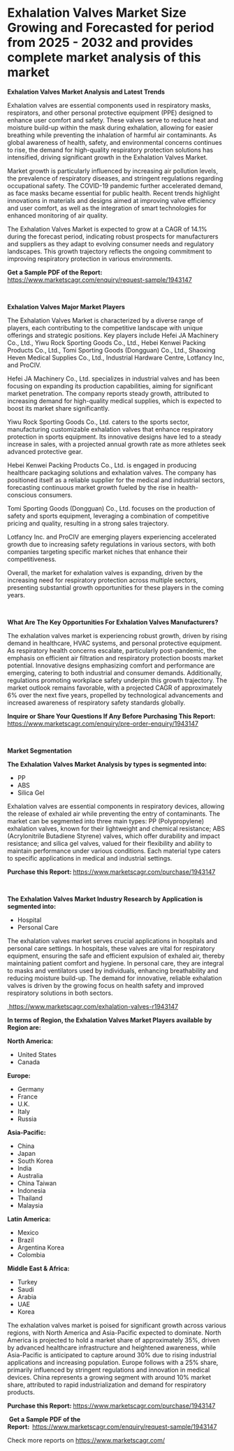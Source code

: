 <p><h1>Exhalation Valves Market Size Growing and Forecasted for period from 2025 - 2032 and provides complete market analysis of this market</h1></p><p><strong>Exhalation Valves Market Analysis and Latest Trends</strong></p>
<p><p>Exhalation valves are essential components used in respiratory masks, respirators, and other personal protective equipment (PPE) designed to enhance user comfort and safety. These valves serve to reduce heat and moisture build-up within the mask during exhalation, allowing for easier breathing while preventing the inhalation of harmful air contaminants. As global awareness of health, safety, and environmental concerns continues to rise, the demand for high-quality respiratory protection solutions has intensified, driving significant growth in the Exhalation Valves Market.</p><p>Market growth is particularly influenced by increasing air pollution levels, the prevalence of respiratory diseases, and stringent regulations regarding occupational safety. The COVID-19 pandemic further accelerated demand, as face masks became essential for public health. Recent trends highlight innovations in materials and designs aimed at improving valve efficiency and user comfort, as well as the integration of smart technologies for enhanced monitoring of air quality. </p><p>The Exhalation Valves Market is expected to grow at a CAGR of 14.1% during the forecast period, indicating robust prospects for manufacturers and suppliers as they adapt to evolving consumer needs and regulatory landscapes. This growth trajectory reflects the ongoing commitment to improving respiratory protection in various environments.</p></p>
<p><strong>Get a Sample PDF of the Report:&nbsp;</strong> <a href="https://www.marketscagr.com/enquiry/request-sample/1943147?utm_campaign=2215&utm_medium=2&utm_source=Github&utm_content=ia&utm_term=09022025&utm_id=exhalation-valves">https://www.marketscagr.com/enquiry/request-sample/1943147</a></p>
<p>&nbsp;</p>
<p><strong>Exhalation Valves Major Market Players</strong></p>
<p><p>The Exhalation Valves Market is characterized by a diverse range of players, each contributing to the competitive landscape with unique offerings and strategic positions. Key players include Hefei JA Machinery Co., Ltd., Yiwu Rock Sporting Goods Co., Ltd., Hebei Kenwei Packing Products Co., Ltd., Tomi Sporting Goods (Dongguan) Co., Ltd., Shaoxing Heven Medical Supplies Co., Ltd., Industrial Hardware Centre, Lotfancy Inc, and ProCIV.</p><p>Hefei JA Machinery Co., Ltd. specializes in industrial valves and has been focusing on expanding its production capabilities, aiming for significant market penetration. The company reports steady growth, attributed to increasing demand for high-quality medical supplies, which is expected to boost its market share significantly.</p><p>Yiwu Rock Sporting Goods Co., Ltd. caters to the sports sector, manufacturing customizable exhalation valves that enhance respiratory protection in sports equipment. Its innovative designs have led to a steady increase in sales, with a projected annual growth rate as more athletes seek advanced protective gear.</p><p>Hebei Kenwei Packing Products Co., Ltd. is engaged in producing healthcare packaging solutions and exhalation valves. The company has positioned itself as a reliable supplier for the medical and industrial sectors, forecasting continuous market growth fueled by the rise in health-conscious consumers.</p><p>Tomi Sporting Goods (Dongguan) Co., Ltd. focuses on the production of safety and sports equipment, leveraging a combination of competitive pricing and quality, resulting in a strong sales trajectory. </p><p>Lotfancy Inc. and ProCIV are emerging players experiencing accelerated growth due to increasing safety regulations in various sectors, with both companies targeting specific market niches that enhance their competitiveness.</p><p>Overall, the market for exhalation valves is expanding, driven by the increasing need for respiratory protection across multiple sectors, presenting substantial growth opportunities for these players in the coming years.</p></p>
<p>&nbsp;</p>
<p><strong>What Are The Key Opportunities For Exhalation Valves Manufacturers?</strong></p>
<p><p>The exhalation valves market is experiencing robust growth, driven by rising demand in healthcare, HVAC systems, and personal protective equipment. As respiratory health concerns escalate, particularly post-pandemic, the emphasis on efficient air filtration and respiratory protection boosts market potential. Innovative designs emphasizing comfort and performance are emerging, catering to both industrial and consumer demands. Additionally, regulations promoting workplace safety underpin this growth trajectory. The market outlook remains favorable, with a projected CAGR of approximately 6% over the next five years, propelled by technological advancements and increased awareness of respiratory safety standards globally.</p></p>
<p><strong>Inquire or Share Your Questions If Any Before Purchasing This Report:</strong> <a href="https://www.marketscagr.com/enquiry/pre-order-enquiry/1943147?utm_campaign=2215&utm_medium=2&utm_source=Github&utm_content=ia&utm_term=09022025&utm_id=exhalation-valves">https://www.marketscagr.com/enquiry/pre-order-enquiry/1943147</a></p>
<p>&nbsp;</p>
<p><strong>Market Segmentation</strong></p>
<p><strong>The Exhalation Valves Market Analysis by types is segmented into:</strong></p>
<p><ul><li>PP</li><li>ABS</li><li>Silica Gel</li></ul></p>
<p><p>Exhalation valves are essential components in respiratory devices, allowing the release of exhaled air while preventing the entry of contaminants. The market can be segmented into three main types: PP (Polypropylene) exhalation valves, known for their lightweight and chemical resistance; ABS (Acrylonitrile Butadiene Styrene) valves, which offer durability and impact resistance; and silica gel valves, valued for their flexibility and ability to maintain performance under various conditions. Each material type caters to specific applications in medical and industrial settings.</p></p>
<p><strong>Purchase this Report:&nbsp;</strong><a href="https://www.marketscagr.com/purchase/1943147?utm_campaign=2215&utm_medium=2&utm_source=Github&utm_content=ia&utm_term=09022025&utm_id=exhalation-valves">https://www.marketscagr.com/purchase/1943147</a></p>
<p>&nbsp;</p>
<p><strong>The Exhalation Valves Market Industry Research by Application is segmented into:</strong></p>
<p><ul><li>Hospital</li><li>Personal Care</li></ul></p>
<p><p>The exhalation valves market serves crucial applications in hospitals and personal care settings. In hospitals, these valves are vital for respiratory equipment, ensuring the safe and efficient expulsion of exhaled air, thereby maintaining patient comfort and hygiene. In personal care, they are integral to masks and ventilators used by individuals, enhancing breathability and reducing moisture build-up. The demand for innovative, reliable exhalation valves is driven by the growing focus on health safety and improved respiratory solutions in both sectors.</p></p>
<p><a href="https://www.marketscagr.com/exhalation-valves-r1943147?utm_campaign=2215&utm_medium=2&utm_source=Github&utm_content=ia&utm_term=09022025&utm_id=exhalation-valves">&nbsp;https://www.marketscagr.com/exhalation-valves-r1943147</a></p>
<p><strong>In terms of Region, the Exhalation Valves Market Players available by Region are:</strong></p>
<p>
    <p> <strong> North America: </strong>
        <ul>
            <li>United States</li>
            <li>Canada</li>
        </ul>
        </p> 
    <p> <strong> Europe: </strong>
        <ul>
            <li>Germany</li>
            <li>France</li>
            <li>U.K.</li>
            <li>Italy</li>
            <li>Russia</li>
        </ul>
        </p> 
    <p> <strong> Asia-Pacific: </strong>
        <ul>
            <li>China</li>
            <li>Japan</li>
            <li>South Korea</li>
            <li>India</li>
            <li>Australia</li>
            <li>China Taiwan</li>
            <li>Indonesia</li>
            <li>Thailand</li>
            <li>Malaysia</li>
        </ul>
        </p> 
    <p> <strong> Latin America: </strong>
        <ul>
            <li>Mexico</li>
            <li>Brazil</li>
            <li>Argentina Korea</li>
            <li>Colombia</li>
        </ul>
        </p> 
    <p> <strong> Middle East & Africa: </strong>
        <ul>
            <li>Turkey</li>
            <li>Saudi</li>
            <li>Arabia</li>
            <li>UAE</li>
            <li>Korea</li>
        </ul>
    </p>
    </p>
<p><p>The exhalation valves market is poised for significant growth across various regions, with North America and Asia-Pacific expected to dominate. North America is projected to hold a market share of approximately 35%, driven by advanced healthcare infrastructure and heightened awareness, while Asia-Pacific is anticipated to capture around 30% due to rising industrial applications and increasing population. Europe follows with a 25% share, primarily influenced by stringent regulations and innovation in medical devices. China represents a growing segment with around 10% market share, attributed to rapid industrialization and demand for respiratory products.</p></p>
<p><strong>Purchase this Report: </strong><a href="https://www.marketscagr.com/purchase/1943147?utm_campaign=2215&utm_medium=2&utm_source=Github&utm_content=ia&utm_term=09022025&utm_id=exhalation-valves">https://www.marketscagr.com/purchase/1943147</a></p>
<p>&nbsp;<strong>Get a Sample PDF of the Report:&nbsp;&nbsp;</strong><a href="https://www.marketscagr.com/enquiry/request-sample/1943147?utm_campaign=2215&utm_medium=2&utm_source=Github&utm_content=ia&utm_term=09022025&utm_id=exhalation-valves">https://www.marketscagr.com/enquiry/request-sample/1943147</a></p>
<p><strong></strong></p>
<p>Check more reports on <a href="https://www.marketscagr.com/?utm_campaign=2215&utm_medium=2&utm_source=Github&utm_content=ia&utm_term=09022025&utm_id=exhalation-valves">https://www.marketscagr.com/</a></p>